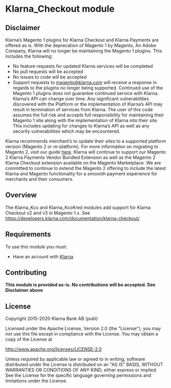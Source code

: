# Klarna_Checkout module

## Disclaimer
Klarna’s Magento 1 plugins for Klarna Checkout and Klarna Payments are offered as is.  With the deprecation of Magento 1 by Magento, An Adobe Company, Klarna will no longer be maintaining the Magento 1 plugins.  This includes the following:
- No feature requests for updated Klarna services will be completed
- No pull requests will be accepted
- No issues to code will be accepted
- Support requests to magento@klarna.com will receive a response in regards to the plugins no longer being supported.
Continued use of the Magento 1 plugins does not guarantee continued service with Klarna.  Klarna’s API can change over time.  Any significant vulnerabilities discovered with the Platform or the implementation of Klarna’s API may result in termination of services from Klarna.  The user of this code assumes the full risk and accepts full responsibility for maintaining their Magento 1 site along with the implementation of Klarna into their site.  This includes updating for changes to Klarna’s API as well as any security vulnerabilities which may be encountered.

Klarna recommends merchant’s to update their sites to a supported platform version (Magento 2 or re-platform).  For more information on migrating to Magento 2, visit our guide [here](https://www.klarna.com/international/business/migratingmagento/).  Klarna will continue to support our Magento 2 Klarna Payments Vendor Bundled Extension as well as the Magento 2 Klarna Checkout extension available on the Magento Marketplace.  We are committed to continue to extend the Magento 2 offering to include the latest Klarna and Magento functionality for a smoooth payment experience for merchants and their consumers.

## Overview
The Klarna_Kco and Klarna_KcoKred modules add support for Klarna Checkout v2 and v3 in Magento 1.x. See https://developers.klarna.com/documentation/klarna-checkout/

## Requirements
To use this module you must:
 * Have an account with [Klarna](https://www.klarna.com)

## Contributing

**This module is provided as-is. No contributions will be accepted. See Disclaimer above**

## License

Copyright 2015-2020 Klarna Bank AB (publ)

Licensed under the Apache License, Version 2.0 (the "License");
you may not use this file except in compliance with the License.
You may obtain a copy of the License at

 http://www.apache.org/licenses/LICENSE-2.0

Unless required by applicable law or agreed to in writing, software
distributed under the License is distributed on an "AS IS" BASIS,
WITHOUT WARRANTIES OR CONDITIONS OF ANY KIND, either express or implied.
See the License for the specific language governing permissions and
limitations under the License.

